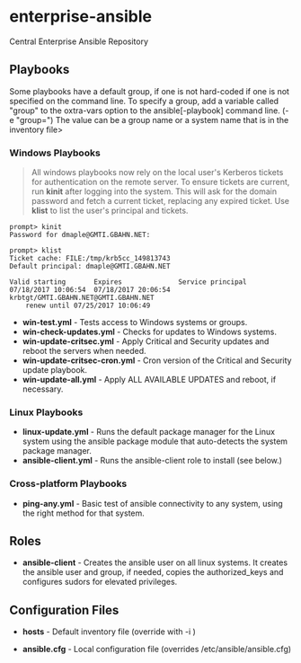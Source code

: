 # enterprise-ansible
Central Enterprise Ansible Repository

## Playbooks
Some playbooks have a default group, if one is not hard-coded if one is
not specified on the command line.  To specify a group, add a variable
called "group" to the oxtra-vars option to the ansible[-playbook] 
command line. (-e "group=<value>") The value can be a group name or a
system name that is in the inventory file>

### Windows Playbooks
> All windows playbooks now rely on the local user's Kerberos tickets for 
> authentication on the remote server.  To ensure tickets are current, run
> __kinit__ after logging into the system.  This will ask for the domain
> password and fetch a current ticket, replacing any expired ticket.  Use
> __klist__ to list the user's principal and tickets.
```
prompt> kinit
Password for dmaple@GMTI.GBAHN.NET:

prompt> klist
Ticket cache: FILE:/tmp/krb5cc_149813743
Default principal: dmaple@GMTI.GBAHN.NET

Valid starting       Expires              Service principal
07/18/2017 10:06:54  07/18/2017 20:06:54  krbtgt/GMTI.GBAHN.NET@GMTI.GBAHN.NET
	renew until 07/25/2017 10:06:49
```

 * __win-test.yml__ - Tests access to Windows systems or groups.
 * __win-check-updates.yml__ - Checks for updates to Windows systems.
 * __win-update-critsec.yml__ - Apply Critical and Security updates and 
 reboot the servers when needed.
 * __win-update-critsec-cron.yml__ - Cron version of the Critical and 
 Security update playbook.
 * __win-update-all.yml__ - Apply ALL AVAILABLE UPDATES and reboot, if 
 necessary.
  
### Linux Playbooks
 * __linux-update.yml__ - Runs the default package manager for the Linux 
 system using the ansible package module that auto-detects the system package 
 manager.
 * __ansible-client.yml__ - Runs the ansible-client role to install (see 
         below.)

### Cross-platform Playbooks
 * __ping-any.yml__ - Basic test of ansible connectivity to any system, using 
 the right method for that system.

## Roles

 * __ansible-client__ - Creates the ansible user on all linux systems.  It 
 creates the ansible user and group, if needed, copies the authorized_keys 
 and configures sudors for elevated privileges.

## Configuration Files

 * __hosts__ - Default inventory file (override with -i <filename>)

 * __ansible.cfg__ - Local configuration file (overrides /etc/ansible/ansible.cfg)

